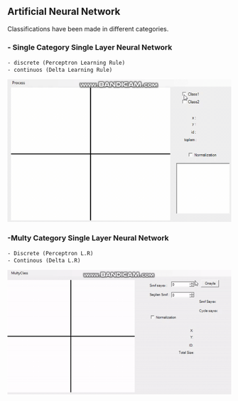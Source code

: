 ## Artificial Neural Network
Classifications have been made in different categories.
### - Single Category Single Layer Neural Network
    - discrete (Perceptron Learning Rule)
    - continuos (Delta Learning Rule)
    
![ ](single-continous.gif)
    
### -Multy Category Single Layer Neural Network 
    - Discrete (Perceptron L.R) 
    - Continous (Delta L.R)
    
![ ](Multy-Discrete.gif)
